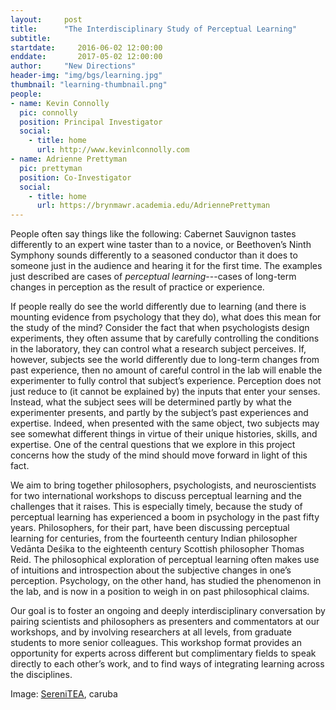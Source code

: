 ```yaml
---
layout:     post
title:      "The Interdisciplinary Study of Perceptual Learning"
subtitle:   
startdate:     2016-06-02 12:00:00
enddate:       2017-05-02 12:00:00
author:     "New Directions"
header-img: "img/bgs/learning.jpg"
thumbnail: "learning-thumbnail.png"
people:
- name: Kevin Connolly
  pic: connolly
  position: Principal Investigator
  social:
    - title: home
      url: http://www.kevinlconnolly.com
- name: Adrienne Prettyman
  pic: prettyman
  position: Co-Investigator
  social:
    - title: home
      url: https://brynmawr.academia.edu/AdriennePrettyman
---
```


People often say things like the following: Cabernet Sauvignon tastes differently to an expert wine taster than to a novice, or Beethoven’s Ninth Symphony sounds differently to a seasoned conductor than it does to someone just in the audience and hearing it for the first time. The examples just described are cases of *perceptual learning*---cases of long-term changes in perception as the result of practice or experience.

If people really do see the world differently due to learning (and there is mounting evidence from psychology that they do), what does this mean for the study of the mind? Consider the fact that when psychologists design experiments, they often assume that by carefully controlling the conditions in the laboratory, they can control what a research subject perceives. If, however, subjects see the world differently due to long-term changes from past experience, then no amount of careful control in the lab will enable the experimenter to fully control that subject’s experience. Perception does not just reduce to (it cannot be explained by) the inputs that enter your senses. Instead, what the subject sees will be determined partly by what the experimenter presents, and partly by the subject’s past experiences and expertise. Indeed, when presented with the same object, two subjects may see somewhat different things in virtue of their unique histories, skills, and expertise. One of the central questions that we explore in this project concerns how the study of the mind should move forward in light of this fact.

We aim to bring together philosophers, psychologists, and neuroscientists for two international workshops to discuss perceptual learning and the challenges that it raises. This is especially timely, because the study of perceptual learning has experienced a boom in psychology in the past fifty years. Philosophers, for their part, have been discussing perceptual learning for centuries, from the fourteenth century Indian philosopher Vedānta Deśika to the eighteenth century Scottish philosopher Thomas Reid. The philosophical exploration of perceptual learning often makes use of intuitions and introspection about the subjective changes in one’s perception. Psychology, on the other hand, has studied the phenomenon in the lab, and is now in a position to weigh in on past philosophical claims.

Our goal is to foster an ongoing and deeply interdisciplinary conversation by pairing scientists and philosophers as presenters and commentators at our workshops, and by involving researchers at all levels, from graduate students to more senior colleagues. This workshop format provides an opportunity for experts across different but complimentary fields to speak directly to each other’s work, and to find ways of integrating learning across the disciplines.

<span class="caption text-muted">Image: 
<a href="https://www.flickr.com/photos/denial_land/5463958722/" target="_blank">SereniTEA</a>, caruba</span>